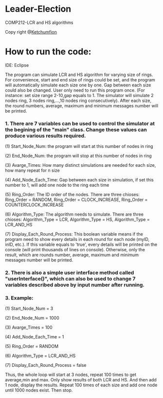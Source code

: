 # Leader-Election
COMP212-LCR and HS algorithms

Copy right @[Ketchumfion](https://github.com/KetchumFion)

# How to run the code:

IDE: Eclipse

The program can simulate LCR and HS algorithm for varying size of rings. For convenience, start and end size of rings could be set, and the program will automatically simulate each size one by one. Gap between each size could also be changed. User only need to run this program once. (For instance: set size range 2-10,gap equals to 1. The simulator will simulate 2 nodes ring, 3 nodes ring,...,10 nodes ring consecutively). After each size, the round numbers, average, maximum and minimum messages number will be printed.


### 1. There are 7 variables can be used to control the simulator at the begining of the "main" class. Change these values can produce various results required.

(1) Start_Node_Num: the program will start at this number of nodes in ring

(2) End_Node_Num: the program will stop at this number of nodes in ring

(3) Avarge_Times: How many distinct simulations are needed for each size, how many repeat for n size

(4) Add_Node_Each_Time: Gap between each size in simulation, if set this number to 1, will add one node to the ring each time

(5) Ring_Order: The ID order of the nodes. There are three chioses: Ring_Order = RANDOM, Ring_Order = CLOCK_INCREASE, Ring_Order = COUNTERCLOCK_INCREASE

(6) Algorithm_Type: The algorithm needs to simulate. There are three chioses: Algorithm_Type = LCR, Algorithm_Type = HS, Algorithm_Type = LCR_AND_HS

(7) Display_Each_Round_Process: This boolean variable means if the program need to show every details in each round for each node (myID, inID, etc.). If this variable equals to 'true', every details will be printed on the console (will print thousands of lines on console). Otherwise, only the result, which are rounds number, average, maximum and minimum messages number will be printed.

### 2. There is also a simple user interface method called "userInterface()", which can also be used to change 7 variables described above by input number after running.

### 3. Example:

(1) Start_Node_Num = 3

(2) End_Node_Num = 1000

(3) Avarge_Times = 100

(4) Add_Node_Each_Time = 1

(5) Ring_Order = RANDOM

(6) Algorithm_Type = LCR_AND_HS

(7) Display_Each_Round_Process = false

Thus, the whole loop will start at 3 nodes, repeat 100 times to get average,min and max. Only show results of both LCR and HS. And then add 1 node, display the results. Repeat 100 times of each size and add one node until 1000 nodes exist. Then stop.



